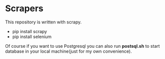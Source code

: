 # Scrapers

This repository is written with scrapy.

- pip install scrapy
- pip install selenium

Of course if you want to use Postgresql you can also run **postsql.sh** to start database in your local machine(just for my own convenience).
